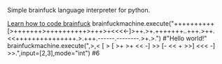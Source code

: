 Simple brainfuck language interpreter for python.

<a href="https://learnxinyminutes.com/docs/bf/">Learn how to code brainfuck</a>
brainfuckmachine.execute("++++++++++[>+++++++>++++++++++>+++>+<<<<-]>++.>+.+++++++..+++.>++.<<+++++++++++++++.>.+++.------.--------.>+.>.")
#"Hello world!"
brainfuckmachine.execute(",>,< [ > [ >+ >+ << -] >> [- << + >>] <<< -] >>.",input=[2,3],mode="int")
#6